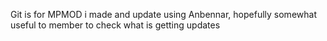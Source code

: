 Git is for MPMOD i made and update using Anbennar, hopefully somewhat useful to member to check what is getting updates
